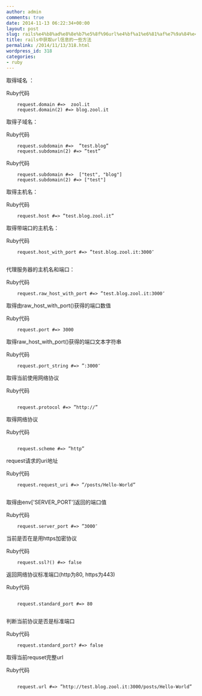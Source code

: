 ```yaml
---
author: admin
comments: true
date: 2014-11-13 06:22:34+00:00
layout: post
slug: rails%e4%b8%ad%e8%8e%b7%e5%8f%96url%e4%bf%a1%e6%81%af%e7%9a%84%e4%b8%80%e4%ba%9b%e6%96%b9%e6%b3%95
title: rails中获取url信息的一些方法
permalink: /2014/11/13/318.html
wordpress_id: 318
categories:
- ruby
---
```


取得域名 ：








Ruby代码








	

```
    request.domain #=>  zool.it 
    request.domain(2) #=> blog.zool.it

```







取得子域名：


Ruby代码


```  
    request.subdomain #=>  ”test.blog” 
    request.subdomain(2) #=> ”test”

```



Ruby代码


```
    request.subdomain #=>  ["test", "blog"] 
    request.subdomain(2) #=> ["test"]

```




取得主机名：



Ruby代码


```
    request.host #=> ”test.blog.zool.it”

```












取得带端口的主机名：





Ruby代码



```    
    request.host_with_port #=> ”test.blog.zool.it:3000″


```



代理服务器的主机名和端口：





Ruby代码


```
    request.raw_host_with_port #=> ”test.blog.zool.it:3000″

```







取得由raw_host_with_port()获得的端口数值





Ruby代码


```
    request.port #=> 3000

```









取得raw_host_with_port()获得的端口文本字符串








Ruby代码



```
    request.port_string #=> ”:3000″

```







取得当前使用网络协议








Ruby代码



```
    
    request.protocol #=> ”http://”

```







取得网络协议








Ruby代码


```
    
    request.scheme #=> ”http”

```







request请求的uri地址








Ruby代码




```
    request.request_uri #=> ”/posts/Hello-World”


```






取得由env['SERVER_PORT']返回的端口值








Ruby代码



```
    request.server_port #=> ”3000″

```






当前是否在是用https加密协议








Ruby代码


```
    request.ssl?() #=> false

```







返回网络协议标准端口(http为80, https为443)








Ruby代码


```
    
    request.standard_port #=> 80


```






判断当前协议是否是标准端口








Ruby代码


```
    request.standard_port? #=> false

```







取得当前requset完整url








Ruby代码



```
    
    request.url #=> ”http://test.blog.zool.it:3000/posts/Hello-World”

```





